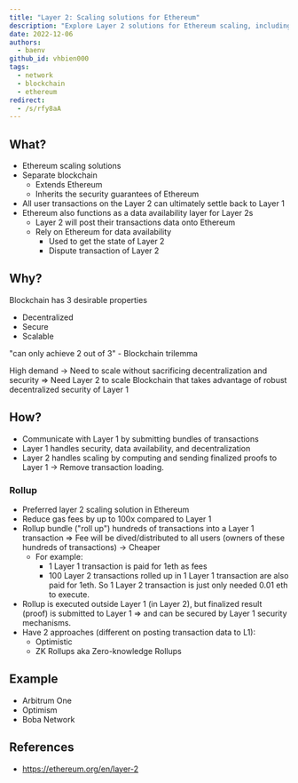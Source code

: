 ```yaml
---
title: "Layer 2: Scaling solutions for Ethereum"
description: "Explore Layer 2 solutions for Ethereum scaling, including rollups and their benefits. Learn how Layer 2 extends Ethereum's capabilities, reduces gas fees, and maintains security while improving transaction throughput and efficiency."
date: 2022-12-06
authors:
  - baenv
github_id: vhbien000
tags:
  - network
  - blockchain
  - ethereum
redirect:
  - /s/rfy8aA
---
```


## What?

- Ethereum scaling solutions
- Separate blockchain
  - Extends Ethereum
  - Inherits the security guarantees of Ethereum
- All user transactions on the Layer 2 can ultimately settle back to Layer 1
- Ethereum also functions as a data availability layer for Layer 2s
  - Layer 2 will post their transactions data onto Ethereum
  - Rely on Ethereum for data availability
    - Used to get the state of Layer 2
    - Dispute transaction of Layer 2

## Why?

Blockchain has 3 desirable properties

- Decentralized
- Secure
- Scalable

"can only achieve 2 out of 3" - Blockchain trilemma

High demand -> Need to scale without sacrificing decentralization and security => Need Layer 2 to scale Blockchain that takes advantage of robust decentralized security of Layer 1

## How?

- Communicate with Layer 1 by submitting bundles of transactions
- Layer 1 handles security, data availability, and decentralization
- Layer 2 handles scaling by computing and sending finalized proofs to Layer 1 -> Remove transaction loading.

### Rollup

- Preferred layer 2 scaling solution in Ethereum
- Reduce gas fees by up to 100x compared to Layer 1
- Rollup bundle ("roll up") hundreds of transactions into a Layer 1 transaction => Fee will be dived/distributed to all users (owners of these hundreds of transactions) -> Cheaper
  - For example:
    - 1 Layer 1 transaction is paid for 1eth as fees
    - 100 Layer 2 transactions rolled up in 1 Layer 1 transaction are also paid for 1eth. So 1 Layer 2 transaction is just only needed 0.01 eth to execute.
- Rollup is executed outside Layer 1 (in Layer 2), but finalized result (proof) is submitted to Layer 1 => and can be secured by Layer 1 security mechanisms.
- Have 2 approaches (different on posting transaction data to L1):
  - Optimistic
  - ZK Rollups aka Zero-knowledge Rollups

## Example

- Arbitrum One
- Optimism
- Boba Network

## References

- https://ethereum.org/en/layer-2
